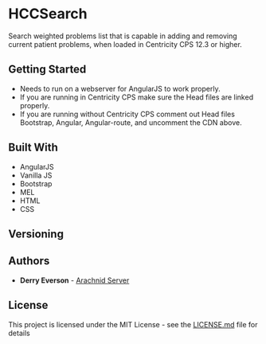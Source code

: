 # HCCSearch

Search weighted problems list that is capable in adding and removing current patient problems, when loaded in Centricity CPS 12.3 or higher. 

## Getting Started

- Needs to run on a webserver for AngularJS to work properly.
- If you are running in Centricity CPS make sure the Head files are linked properly. 
- If you are running without Centricity CPS comment out Head files Bootstrap, Angular, Angular-route, and uncomment the CDN above.

## Built With

* AngularJS
* Vanilla JS
* Bootstrap
* MEL
* HTML
* CSS

## Versioning


## Authors

* **Derry Everson** - [Arachnid Server](https://www.arachnidserver.com)

## License

This project is licensed under the MIT License - see the [LICENSE.md](LICENSE.md) file for details
